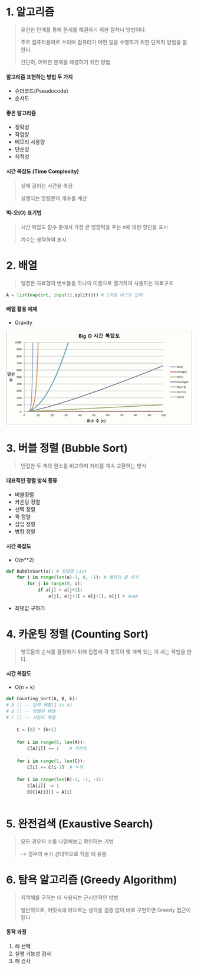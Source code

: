 # 1. 알고리즘

> 유한한 단계를 통해 문제를 해결하기 위한 절차나 방법이다.
>
> 주로 컴퓨터용어로 쓰이며 컴퓨터가 어떤 일을 수행하기 위한 단계적 방법을 말한다.
>
> 간단히, 어떠한 문제를 해결하기 위한 방법

#### 알고리즘 표현하는 방법 두 가지

* 슈더코드(Pseudocode)
* 순서도

#### 좋은 알고리즘

* 정확성
* 작업량
* 메모리 사용량
* 단순성
* 최적성

#### 시간 복잡도 (Time Complexity) 

> 실제 걸리는 시간을 측정
>
> 실행되는 명령문의 개수를 계산

#### 빅-오(O) 표기법

> 시간 복잡도 함수 중에서 가장 큰 영향력을 주는 n에 대한 항만을 표시
>
> 계수는 생략하여 표시



# 2. 배열

> 일정한 자료형의 변수들을 하나의 이름으로 열거하여 사용하는 자료구조

```python
A = list(map(int, input().split())) # 1차원 리스트 입력
```

#### 배열 활용 예제

* Gravity

![image-20210810193035655](List.assets/image-20210810193035655.png)

# 3. 버블 정렬 (Bubble Sort)

> 인접한 두 개의 원소를 비교하며 자리를 계속 교환하는 방식

#### 대표적인 정렬 방식 종류

* 버블정렬
* 카운팅 정렬
* 선택 정렬
* 퀵 정렬
* 삽입 정렬
* 병합 정렬

#### 시간 복잡도

* O(n**2)

```python
def BubbleSort(a): # 정렬할 List
    for i in range(len(a)-1, 0, -1): # 범위의 끝 위치
        for j in range(0, i):
            if a[j] > a[j+1]:
                a[j], a[j+1] = a[j+1], a[j] # swap
```

* 최댓값 구하기

# 4. 카운팅 정렬 (Counting Sort)

> 항목들의 순서를 결정하기 위해 집합에 각 항목이 몇 개씩 있는 지 세는 작업을 한다.

#### 시간 복잡도

* O(n + k)

```python
def Counting_Sort(A, B, k):
# A [] -- 입력 배열(1 to k)
# B [] -- 정렬된 배열
# C [] -- 카운트 배열

	C = [0] * (k+1)
    
    for i in range(0, len(A)):
        C[A[i]] += 1	# 카운트 
        
    for i in range(1, len(C)):
        C[i] += C[i-1]	# 누적
        
   	for i in range(len(B)-1, -1, -1):
        C[A[i]] -= 1
        B[C[A[i]]] = A[i] 
        
```



# 5. 완전검색 (Exaustive Search)

> 모든 경우의 수를 나열해보고 확인하는 기법
>
> -> 경우의 수가 상대적으로 작을 때 유용

# 6. 탐욕 알고리즘 (Greedy Algorithm)

> 최적해를 구하는 데 사용되는 근시안적인 방법
>
> 일반적으로, 머릿속에 떠오르는 생각을 검증 없이 바로 구현하면 Greedy 접근이 된다

#### 동작 과정

1. 해 선택
2. 실행 가능성 검사
3. 해 검사
